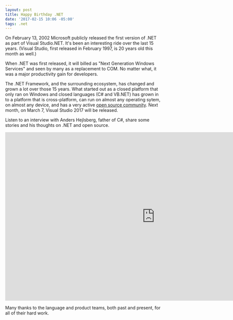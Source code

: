 ```yaml
---
layout: post
title: Happy Birthday .NET
date: '2017-02-15 10:06 -05:00'
tags: .net
---
```

 
On February 13, 2002 Microsoft publicly released the first version of .NET as part of Visual Studio.NET. It's been an interesting ride over the last 15 years. (Visual Studio, first released in February 1997, is 20 years old this month as well.)

When .NET was first released, it will billed as "Next Generation Windows Services" and seen by many as a replacement to COM. No matter what, it was a major productivity gain for developers.

The .NET Framework, and the surrounding ecosystem, has changed and grown a lot over those 15 years. What started out as a closed platform that only ran on Windows and closed languages (C# and VB.NET) has grown in to a platform that is cross-platform, can run on almost any operating sytem, on almost any device, and has a very active [open source community](https://dotnetfoundation.org/). Next month, on March 7, Visual Studio 2017 will be released.

Listen to an interview with Anders Hejlsberg, father of C#, share some stories and his thoughts on .NET and open source.

<iframe src="https://channel9.msdn.com/Blogs/funkyonex/Happy-Birthday-NET-with-Anders-Heijlsberg/player" width="960" height="540" allowFullScreen frameBorder="0"></iframe>

Many thanks to the language and product teams, both past and present, for all of their hard work.
